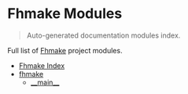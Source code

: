# Fhmake Modules

> Auto-generated documentation modules index.

Full list of [Fhmake](#fhmake-index) project modules.

- [Fhmake Index](#fhmake-index)
- [fhmake](fhmake/index.md#fhmake)
    - [\_\_main\_\_](fhmake/module.md#__main__)
